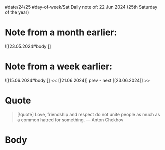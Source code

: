 
#date/24/25
#day-of-week/Sat
Daily note of: 22 Jun 2024 (25th Saturday of the year)

# Note from a month earlier:
![[23.05.2024#body ]]

# Note from a week earlier:
![[15.06.2024#body ]]
 << [[21.06.2024]] prev - next [[23.06.2024]] >>
# Quote

> [!quote] Love, friendship and respect do not unite people as much as a common hatred for something.
> — Anton Chekhov
# Body

